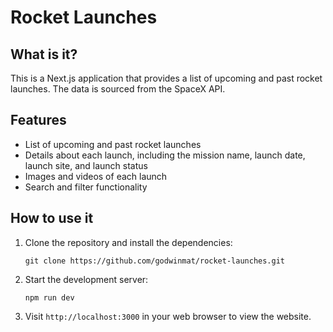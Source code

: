 # Rocket Launches

## What is it?

This is a Next.js application that provides a list of upcoming and past rocket launches. The data is sourced from the SpaceX API.

## Features

-   List of upcoming and past rocket launches
-   Details about each launch, including the mission name, launch date, launch site, and launch status
-   Images and videos of each launch
-   Search and filter functionality

## How to use it

1. Clone the repository and install the dependencies:

   `git clone https://github.com/godwinmat/rocket-launches.git`

2. Start the development server:

   `npm run dev`

3. Visit `http://localhost:3000` in your web browser to view the website.
